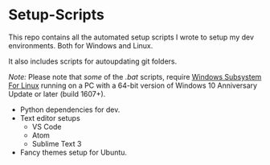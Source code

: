 # Setup-Scripts

This repo contains all the automated setup scripts I wrote to setup my dev environments.
Both for Windows and Linux. 

It also includes scripts for autoupdating git folders.

*Note:* Please note that _some_ of the *.bat* scripts, require <a href="https://msdn.microsoft.com/en-us/commandline/wsl/install-win10">Windows Subsystem For Linux</a> running on a PC with a 64-bit version of Windows 10 Anniversary Update or later (build 1607+).

- Python dependencies for dev.
- Text editor setups
    - VS Code
    - Atom
    - Sublime Text 3
- Fancy themes setup for Ubuntu.